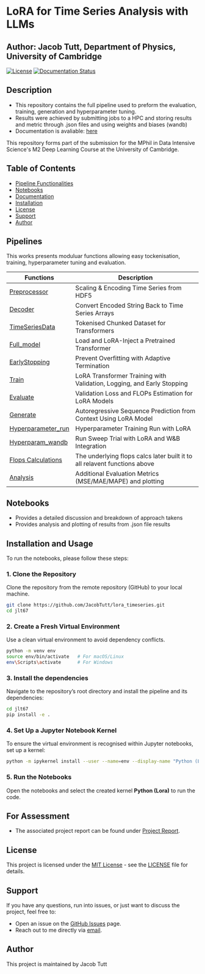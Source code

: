 # **LoRA for Time Series Analysis with LLMs**

## Author: Jacob Tutt, Department of Physics, University of Cambridge

[![License](https://img.shields.io/badge/License-MIT-blue.svg)](https://opensource.org/licenses/MIT)
[![Documentation Status](https://readthedocs.org/projects/lora-timeseries/badge/?version=latest)](https://lora-timeseries.readthedocs.io/en/latest/?badge=latest)

## Description
- This repository contains the full pipeline used to preform the evaluation, training, generation and hyperparameter tuning.
- Results were achieved by submitting jobs to a HPC and storing results and metric through .json files and using weights and biases (wandb)
- Documentation is avaliable: [here](https://lora-timeseries.readthedocs.io/en/latest/)

This repository forms part of the submission for the MPhil in Data Intensive Science's M2 Deep Learning Course at the University of Cambridge.

## Table of Contents
- [Pipeline Functionalities](#pipelines)
- [Notebooks](#notebooks)
- [Documentation](#documentation)
- [Installation](#installation-and-usage)
- [License](#license)
- [Support](#support)
- [Author](#author)

## Pipelines
This works presents moduluar functions allowing easy tockenisation, training, hyperparameter tuning and evaluation.

| Functions | Description |
|----------|-------------|
| [Preprocessor](src/preprocessor.py) | Scaling & Encoding Time Series from HDF5 |
| [Decoder](src/decoder.py) | Convert Encoded String Back to Time Series Arrays |
| [TimeSeriesData](src/dataset.py) | Tokenised Chunked Dataset for Transformers |
| [Full_model](src/full_model.py) | Load and LoRA-Inject a Pretrained Transformer |
| [EarlyStopping](src) | Prevent Overfitting with Adaptive Termination |
| [Train](src/train.py) | LoRA Transformer Training with Validation, Logging, and Early Stopping |
| [Evaluate](src/evaluate.py) | Validation Loss and FLOPs Estimation for LoRA Models |
| [Generate](src/generate.py) | Autoregressive Sequence Prediction from Context Using LoRA Model |
| [Hyperparameter_run](src) | Hyperparameter Training Run with LoRA |
| [Hyperparam_wandb](src) | Run Sweep Trial with LoRA and W&B Integration |
| [Flops Calculations](src/flops_counter.py) | The underlying flops calcs later built it to all relavent functions above |
| [Analysis](src/analysis.py) | Additional Evaluation Metrics (MSE/MAE/MAPE) and plotting |


## Notebooks
- Provides a detailed discussion and breakdown of approach takens
- Provides analysis and plotting of results from .json file results

## Installation and Usage

To run the notebooks, please follow these steps:

### 1. Clone the Repository

Clone the repository from the remote repository (GitHub) to your local machine.

```bash
git clone https://github.com/JacobTutt/lora_timeseries.git
cd jlt67
```

### 2. Create a Fresh Virtual Environment
Use a clean virtual environment to avoid dependency conflicts.
```bash
python -m venv env
source env/bin/activate   # For macOS/Linux
env\Scripts\activate      # For Windows
```

### 3. Install the dependencies
Navigate to the repository’s root directory and install the pipeline and its dependencies:
```bash
cd jlt67
pip install -e .
```

### 4. Set Up a Jupyter Notebook Kernel
To ensure the virtual environment is recognised within Jupyter notebooks, set up a kernel:
```bash
python -m ipykernel install --user --name=env --display-name "Python (Lora)"
```

### 5. Run the Notebooks
Open the notebooks and select the created kernel **Python (Lora)** to run the code.

## For Assessment
- The associated project report can be found under [Project Report](report/main.pdf). 

## License
This project is licensed under the [MIT License](https://opensource.org/license/mit/) - see the [LICENSE](LICENSE.txt) file for details.

## Support
If you have any questions, run into issues, or just want to discuss the project, feel free to:
- Open an issue on the [GitHub Issues](https://github.com/JacobTutt/stat_frequentist_analysis/issues) page.  
- Reach out to me directly via [email](mailto:jacobtutt@icloud.com).

## Author
This project is maintained by Jacob Tutt 
